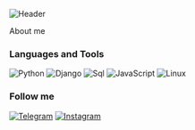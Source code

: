 ![Header](https://99px.ru/sstorage/56/2014/01/image_562301141215305823451.gif)

About me

### Languages and Tools 
![Python](https://img.shields.io/badge/-Python-090909?style=for-the-badge&logo=python&logoColor=ffff00)
![Django](https://img.shields.io/badge/-Django-090909?style=for-the-badge&logo=Django&logoColor=00ff00)
![Sql](https://img.shields.io/badge/-Sql-090909?style=for-the-badge&logo=mysql&logoColor=006488)
![JavaScript](https://img.shields.io/badge/-JavaScript-090909?style=for-the-badge&logo=JavaScript&logoColor=F9D54D)
![Linux](https://img.shields.io/badge/-Linux-090909?style=for-the-badge&logo=Linux&logoColor=FFFFFF)

### Follow me
[![Telegram](https://img.shields.io/badge/-Telegram-090909?style=for-the-badge&logo=telegram&logoColor=27A0D9)](https://t.me/lunrrr)
[![Instagram](https://img.shields.io/badge/-Instagram-090909?style=for-the-badge&logo=instagram&logoColor=B4068E)](https://www.instagram.com/pr1vet_medved/)